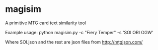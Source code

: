 # magisim
A primitive MTG card text similarity tool


Example usage:
python magisim.py -c "Fiery Temper" -s 'SOI ORI OGW'

Where SOI.json and the rest are json files from http://mtgjson.com/
